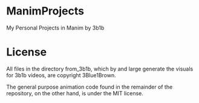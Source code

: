 # ManimProjects
My Personal Projects in Manim by 3b1b


# License
All files in the directory from_3b1b, which by and large generate the visuals for 3b1b videos, are copyright 3Blue1Brown.

The general purpose animation code found in the remainder of the repository, on the other hand, is under the MIT license.
